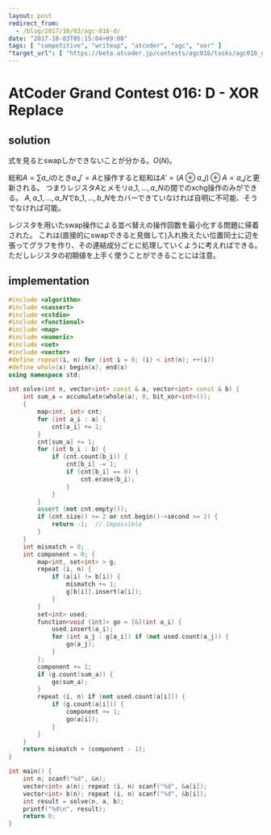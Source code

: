 ```yaml
---
layout: post
redirect_from:
  - /blog/2017/10/03/agc-016-d/
date: "2017-10-03T05:15:04+09:00"
tags: [ "competitive", "writeup", "atcoder", "agc", "xor" ]
"target_url": [ "https://beta.atcoder.jp/contests/agc016/tasks/agc016_d" ]
---
```


# AtCoder Grand Contest 016: D - XOR Replace

## solution

式を見るとswapしかできないことが分かる。$O(N)$。

総和$A = \sum a\_i$のとき$a\_j' = A$と操作すると総和は$A' = (A \oplus a\_j) \oplus A = a\_j$と更新される。
つまりレジスタ$A$とメモリ$a\_1, \dots, a\_N$の間でのxchg操作のみができる。
$A, a\_1, \dots, a\_N$で$b\_1, \dots, b\_N$をカバーできていなければ自明に不可能、そうでなければ可能。

レジスタを用いたswap操作による並べ替えの操作回数を最小化する問題に帰着された。
これは(直接的にswapできると見做して)入れ換えたい位置同士に辺を張ってグラフを作り、その連結成分ごとに処理していくように考えればできる。
ただしレジスタの初期値を上手く使うことができることには注意。

## implementation

``` c++
#include <algorithm>
#include <cassert>
#include <cstdio>
#include <functional>
#include <map>
#include <numeric>
#include <set>
#include <vector>
#define repeat(i, n) for (int i = 0; (i) < int(n); ++(i))
#define whole(x) begin(x), end(x)
using namespace std;

int solve(int n, vector<int> const & a, vector<int> const & b) {
    int sum_a = accumulate(whole(a), 0, bit_xor<int>());
    {
        map<int, int> cnt;
        for (int a_i : a) {
            cnt[a_i] += 1;
        }
        cnt[sum_a] += 1;
        for (int b_i : b) {
            if (cnt.count(b_i)) {
                cnt[b_i] -= 1;
                if (cnt[b_i] == 0) {
                    cnt.erase(b_i);
                }
            }
        }
        assert (not cnt.empty());
        if (cnt.size() >= 2 or cnt.begin()->second >= 2) {
            return -1;  // impossible
        }
    }
    int mismatch = 0;
    int component = 0; {
        map<int, set<int> > g;
        repeat (i, n) {
            if (a[i] != b[i]) {
                mismatch += 1;
                g[b[i]].insert(a[i]);
            }
        }
        set<int> used;
        function<void (int)> go = [&](int a_i) {
            used.insert(a_i);
            for (int a_j : g[a_i]) if (not used.count(a_j)) {
                go(a_j);
            }
        };
        component += 1;
        if (g.count(sum_a)) {
            go(sum_a);
        }
        repeat (i, n) if (not used.count(a[i])) {
            if (g.count(a[i])) {
                component += 1;
                go(a[i]);
            }
        }
    }
    return mismatch + (component - 1);
}

int main() {
    int n; scanf("%d", &n);
    vector<int> a(n); repeat (i, n) scanf("%d", &a[i]);
    vector<int> b(n); repeat (i, n) scanf("%d", &b[i]);
    int result = solve(n, a, b);
    printf("%d\n", result);
    return 0;
}
```

